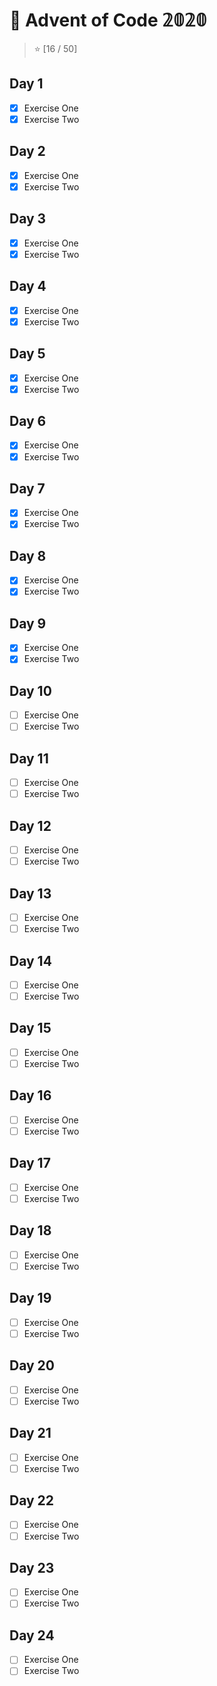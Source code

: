 # 🎄 Advent of Code 𝟚𝟘𝟚𝟘

> ⭐ [16 / 50]

## Day 1

- [x] Exercise One
- [x] Exercise Two

## Day 2

- [x] Exercise One
- [x] Exercise Two

## Day 3

- [x] Exercise One
- [x] Exercise Two

## Day 4

- [x] Exercise One
- [x] Exercise Two

## Day 5

- [x] Exercise One
- [x] Exercise Two

## Day 6

- [x] Exercise One
- [x] Exercise Two

## Day 7

- [x] Exercise One
- [x] Exercise Two

## Day 8

- [x] Exercise One
- [x] Exercise Two

## Day 9

- [x] Exercise One
- [x] Exercise Two

## Day 10

- [ ] Exercise One
- [ ] Exercise Two

## Day 11

- [ ] Exercise One
- [ ] Exercise Two

## Day 12

- [ ] Exercise One
- [ ] Exercise Two

## Day 13

- [ ] Exercise One
- [ ] Exercise Two

## Day 14

- [ ] Exercise One
- [ ] Exercise Two

## Day 15

- [ ] Exercise One
- [ ] Exercise Two

## Day 16

- [ ] Exercise One
- [ ] Exercise Two

## Day 17

- [ ] Exercise One
- [ ] Exercise Two

## Day 18

- [ ] Exercise One
- [ ] Exercise Two

## Day 19

- [ ] Exercise One
- [ ] Exercise Two

## Day 20

- [ ] Exercise One
- [ ] Exercise Two

## Day 21

- [ ] Exercise One
- [ ] Exercise Two

## Day 22

- [ ] Exercise One
- [ ] Exercise Two

## Day 23

- [ ] Exercise One
- [ ] Exercise Two

## Day 24

- [ ] Exercise One
- [ ] Exercise Two
